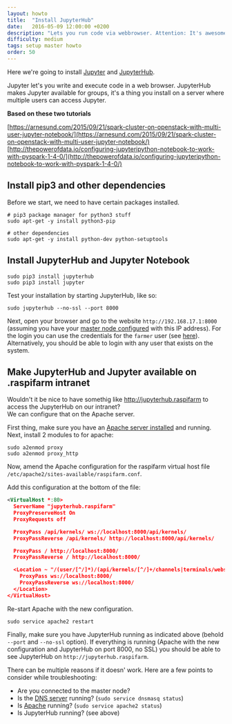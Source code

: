 ```yaml
---
layout: howto
title:  "Install JupyterHub"
date:   2016-05-09 12:00:00 +0200
description: "Lets you run code via webbrowser. Attention: It's awesome!"
difficulty: medium
tags: setup master howto
order: 50
---
```


Here we're going to install [Jupyter](http://jupyter.org/) and [JupyterHub](https://github.com/jupyterhub/jupyterhub).  

Jupyter let's you write and execute code in a web browser. JupyterHub makes Jupyter available for groups, it's a thing you install on a server where multiple users can access Jupyter.

**Based on these two tutorials**

[https://arnesund.com/2015/09/21/spark-cluster-on-openstack-with-multi-user-jupyter-notebook/](https://arnesund.com/2015/09/21/spark-cluster-on-openstack-with-multi-user-jupyter-notebook/)  
[http://thepowerofdata.io/configuring-jupyteripython-notebook-to-work-with-pyspark-1-4-0/](http://thepowerofdata.io/configuring-jupyteripython-notebook-to-work-with-pyspark-1-4-0/)

## Install pip3 and other dependencies

Before we start, we need to have certain packages installed.

```
# pip3 package manager for python3 stuff
sudo apt-get -y install python3-pip

# other dependencies
sudo apt-get -y install python-dev python-setuptools
```


## Install JupyterHub and Jupyter Notebook

```
sudo pip3 install jupyterhub
sudo pip3 install jupyter
```

Test your installation by starting JupyterHub, like so:

```shell
sudo jupyterhub --no-ssl --port 8000
```

Next, open your browser and go to the website `http://192.168.17.1:8000` (assuming you have your [master node configured](/howtos/setup-master) with this IP address). For the login you can use the credentials for the `farmer` user (see [here](/howtos/setup-admin-group-and-users)). Alternatively, you should be able to login with any user that exists on the system.


## Make JupyterHub and Jupyter available on .raspifarm intranet

Wouldn't it be nice to have somethig like http://jupyterhub.raspifarm to access the JupyterHub on our intranet?  
We can configure that on the Apache server.

First thing, make sure you have an [Apache server installed](/howtows/install-apache) and running. Next, install 2 modules to for apache:

```shell
sudo a2enmod proxy
sudo a2enmod proxy_http
```

Now, amend the Apache configuration for the raspifarm virtual host file `/etc/apache2/sites-available/raspifarm.conf`.

Add this configuration at the bottom of the file:

```xml
<VirtualHost *:80>
  ServerName "jupyterhub.raspifarm"
  ProxyPreserveHost On
  ProxyRequests off

  ProxyPass /api/kernels/ ws://localhost:8000/api/kernels/
  ProxyPassReverse /api/kernels/ http://localhost:8000/api/kernels/

  ProxyPass / http://localhost:8000/
  ProxyPassReverse / http://localhost:8000/

  <Location ~ "/(user/[^/]*)/(api/kernels/[^/]+/channels|terminals/websocket)/?">
    ProxyPass ws://localhost:8000/
    ProxyPassReverse ws://localhost:8000/
  </Location>
</VirtualHost>
```

Re-start Apache with the new configuration.

```shell
sudo service apache2 restart
```

Finally, make sure you have JupyterHub running as indicated above (behold `--port` and `--no-ssl` option). If everything is running (Apache with the new configuration and JupyterHub on port 8000, no SSL) you should be able to see JupyterHub on `http://jupyterhub.raspifarm`.

There can be multiple reasons if it doesn' work. Here are a few points to consider while troubleshooting:

- Are you connected to the master node?
- Is the [DNS server](/howtos/setup-dns-server) running? (`sudo service dnsmasq status`)
- Is [Apache](/howtos/setup-apache) running? (`sudo service apache2 status`)
- Is JupyterHub running? (see above)
